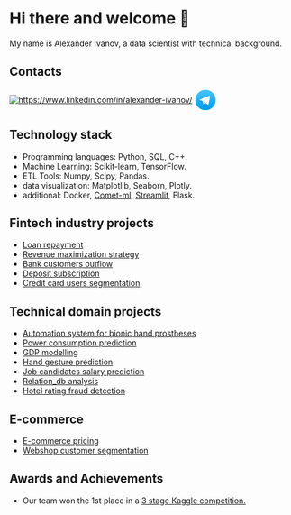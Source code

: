 # Hi there and welcome 👋

My name is Alexander Ivanov, a data scientist with technical background.

## Contacts
<a href="https://www.linkedin.com/in/alexander-ivanov/" target="blank"><img align="center" src="https://raw.githubusercontent.com/rahuldkjain/github-profile-readme-generator/master/src/images/icons/Social/linked-in-alt.svg" alt="https://www.linkedin.com/in/alexander-ivanov/" height="30" width="40" /></a>
<a href="https://t.me/aligivanov" target="blank"><img align="center" src="https://github.com/Alex1iv/Alex1iv/blob/d21c272ca29c6fa87a3814a599b208053b24bff2/telegram_icon.png" alt="https://t.me/aligivanov" height="40" width="40" /></a>
</p>


## Technology stack

* Programming languages: Python, SQL, C++. 
* Machine Learning: Scikit-learn, TensorFlow. 
* ETL Tools: Numpy, Scipy, Pandas. 
* data visualization: Matplotlib, Seaborn, Plotly.
* additional: Docker, [Comet-ml](https://www.comet.com/), [Streamlit](https://streamlit.io/), Flask.


## Fintech industry projects
* [Loan repayment](https://github.com/Alex1iv/Loan_repayment)
* [Revenue maximization strategy](https://github.com/Alex1iv/revenue_maximization_strategy)
* [Bank customers outflow](https://github.com/Alex1iv/Bank_customers_outflow)
* [Deposit subscription](https://github.com/Alex1iv/Deposit-subscription)
* [Credit card users segmentation](https://github.com/Alex1iv/customer_segmentation.git)


## Technical domain projects
* [Automation system for bionic hand prostheses](https://github.com/Internship-moto/Gestures_3.git)
* [Power consumption prediction](https://github.com/Alex1iv/Power_consumption_prediction.git)
* [GDP modelling](https://github.com/Alex1iv/GDP_forecast)
* [Hand gesture prediction](https://github.com/gesture-classification/gesture_classification)
* [Job candidates salary prediction](https://github.com/Alex1iv/Applicant_salary_prediction)
* [Relation_db analysis](https://github.com/Alex1iv/Relation-db)
* [Hotel rating fraud detection](https://github.com/Alex1iv/Hotel-rating-prediction)

## E-commerce

* [E-commerce pricing](https://github.com/Alex1iv/Retail_pricing.git)
* [Webshop customer segmentation](https://github.com/Alex1iv/web_shop_customers_segmentation.git)

## Awards and Achievements

* Our team won the 1st place in a [3 stage Kaggle competition.](https://www.kaggle.com/competitions/motorica-advanced-gesture-classification)